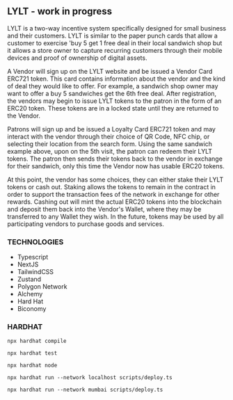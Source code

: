 ## LYLT - work in progress

LYLT is a two-way incentive system specifically designed for small business and their customers. LYLT is similar to the paper punch cards that allow a customer to exercise 'buy 5 get 1 free deal in their local
sandwich shop but it allows a store owner to capture recurring customers through their mobile devices and proof of ownership of digital assets.

A Vendor will sign up on the LYLT website and be issued a Vendor Card ERC721 token. This card contains information about the vendor and the kind of deal they would like to offer. For example, a sandwich
shop owner may want to offer a buy 5 sandwiches get the 6th free deal. After registration, the vendors may begin to issue LYLT tokens to the patron in the form of an ERC20 token. These tokens
are in a locked state until they are returned to the Vendor.

Patrons will sign up and be issued a Loyalty Card ERC721 token and may interact with the vendor through their choice of QR Code, NFC chip, or selecting their location from the search form. Using the same sandwich example above, upon on the 5th visit,
the patron can redeem their LYLT tokens. The patron then sends their tokens back to the vendor in exchange for their sandwich, only this time the Vendor now has usable ERC20 tokens.

At this point, the vendor has some choices, they can either stake their LYLT tokens or cash out. Staking allows the tokens to remain in the contract in order to support the transaction fees
of the network in exchange for other rewards. Cashing out will mint the actual ERC20 tokens into the blockchain and deposit them back into the Vendor's Wallet, where they may be transferred to
any Wallet they wish. In the future, tokens may be used by all participating vendors to purchase goods and services.

### TECHNOLOGIES

- Typescript
- NextJS
- TailwindCSS
- Zustand
- Polygon Network
- Alchemy
- Hard Hat
- Biconomy

### HARDHAT

```
npx hardhat compile
```

```
npx hardhat test
```

```
npx hardhat node
```

```
npx hardhat run --network localhost scripts/deploy.ts
```

```
npx hardhat run --network mumbai scripts/deploy.ts
```
